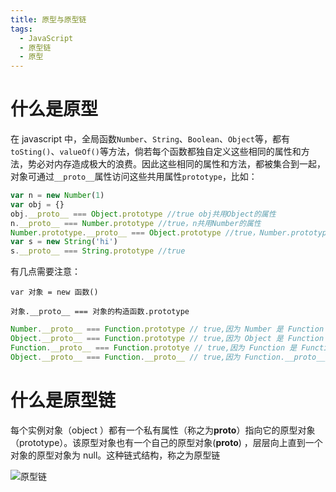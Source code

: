 ```yaml
---
title: 原型与原型链
tags:
  - JavaScript
  - 原型链
  - 原型
---
```


# 什么是原型

在 javascript 中，全局函数`Number`、`String`、`Boolean`、`Object`等，都有`toSting()`、`valueOf()`等方法，倘若每个函数都独自定义这些相同的属性和方法，势必对内存造成极大的浪费。因此这些相同的属性和方法，都被集合到一起，对象可通过`__proto__`属性访问这些共用属性`prototype`，比如：

<!-- more -->

```javascript
var n = new Number(1)
var obj = {}
obj.__proto__ === Object.prototype //true obj共用Object的属性
n.__proto__ === Number.prototype //true，n共用Number的属性
Number.prototype.__proto__ === Object.prototype //true，Number.prototype 本身也是个对象，共用Object的属性
var s = new String('hi')
s.__proto__ === String.prototype //true
```

有几点需要注意：

`var 对象 = new 函数()`

`对象.__proto__ === 对象的构造函数.prototype`

```javascript
Number.__proto__ === Function.prototype // true,因为 Number 是 Function 的实例
Object.__proto__ === Function.prototype // true,因为 Object 是 Function 的实例
Function.__proto__ === Function.prototye // true,因为 Function 是 Function 的实例！
Object.__proto__ === Function.__proto__ // true,因为 Function.__proto__ === Function.prototye
```

# 什么是原型链

每个实例对象（object ）都有一个私有属性（称之为**proto**）指向它的原型对象（prototype）。该原型对象也有一个自己的原型对象(**proto**) ，层层向上直到一个对象的原型对象为 null。这种链式结构，称之为原型链

![原型链](https://jiangnana.fun/test/%E5%8E%9F%E5%9E%8B%E9%93%BE.jpg)
